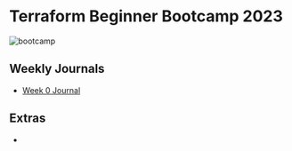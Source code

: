 # Terraform Beginner Bootcamp 2023
![bootcamp](https://github.com/Dvation/terraform-beginner-bootcamp-2023/assets/9741231/cc8d2a2d-9677-4bf3-b52a-5d4752cde8d4)

## Weekly Journals
- [Week 0 Journal](journal/week0.md)

## Extras
- 
